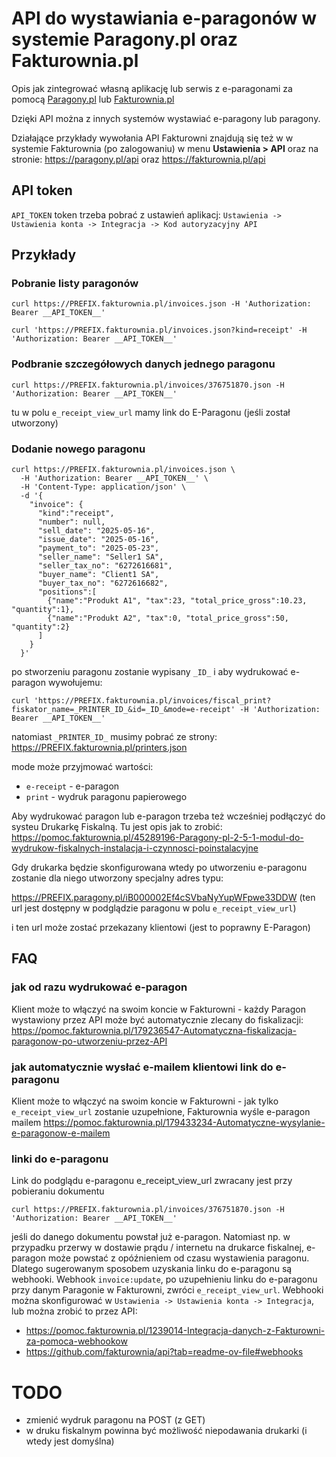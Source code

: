 # API do wystawiania e-paragonów w systemie Paragony.pl oraz Fakturownia.pl

Opis jak zintegrować własną aplikację lub serwis z e-paragonami za pomocą [Paragony.pl](https://paragony.pl) lub [Fakturownia.pl](https://fakturownia.pl)

Dzięki API można z innych systemów wystawiać e-paragony lub paragony.

Działające przykłady wywołania API Fakturowni znajdują się też w w systemie Fakturownia (po zalogowaniu) w menu <b>Ustawienia > API</b> oraz na stronie: https://paragony.pl/api oraz https://fakturownia.pl/api

<a name="token"></a>

## API token

`API_TOKEN` token trzeba pobrać z ustawień aplikacj: `Ustawienia -> Ustawienia konta -> Integracja -> Kod autoryzacyjny API`

<a name="examples"></a>
## Przykłady

<a name="f1"></a>
### Pobranie listy paragonów

```shell
curl https://PREFIX.fakturownia.pl/invoices.json -H 'Authorization: Bearer __API_TOKEN__'
```

```shell
curl 'https://PREFIX.fakturownia.pl/invoices.json?kind=receipt' -H 'Authorization: Bearer __API_TOKEN__'
```

### Podbranie szczegółowych danych jednego paragonu

```shell
curl https://PREFIX.fakturownia.pl/invoices/376751870.json -H 'Authorization: Bearer __API_TOKEN__'
```

tu w polu `e_receipt_view_url` mamy link do E-Paragonu (jeśli został utworzony)

### Dodanie nowego paragonu

```shell
curl https://PREFIX.fakturownia.pl/invoices.json \
  -H 'Authorization: Bearer __API_TOKEN__' \
  -H 'Content-Type: application/json' \
  -d '{
    "invoice": {
      "kind":"receipt",
      "number": null,
      "sell_date": "2025-05-16",
      "issue_date": "2025-05-16",
      "payment_to": "2025-05-23",
      "seller_name": "Seller1 SA",
      "seller_tax_no": "6272616681",
      "buyer_name": "Client1 SA",
      "buyer_tax_no": "6272616682",
      "positions":[
        {"name":"Produkt A1", "tax":23, "total_price_gross":10.23, "quantity":1},
        {"name":"Produkt A2", "tax":0, "total_price_gross":50, "quantity":2}
      ]
    }
  }'
```

po stworzeniu paragonu zostanie wypisany `_ID_` i aby wydrukować e-paragon wywołujemu:

```shell
curl 'https://PREFIX.fakturownia.pl/invoices/fiscal_print?fiskator_name=_PRINTER_ID_&id=_ID_&mode=e-receipt' -H 'Authorization: Bearer __API_TOKEN__'
```

natomiast `_PRINTER_ID_` musimy pobrać ze strony: https://PREFIX.fakturownia.pl/printers.json

mode może przyjmować wartości:
- `e-receipt` - e-paragon
- `print` - wydruk paragonu papierowego

Aby wydrukować paragon lub e-paragon trzeba też wcześniej podłączyć do systeu Drukarkę Fiskalną. Tu jest opis jak to zrobić: https://pomoc.fakturownia.pl/45289196-Paragony-pl-2-5-1-modul-do-wydrukow-fiskalnych-instalacja-i-czynnosci-poinstalacyjne

Gdy drukarka będzie skonfigurowana wtedy po utworzeniu e-paragonu zostanie dla niego utworzony specjalny adres typu:


https://PREFIX.paragony.pl/iB000002Ef4cSVbaNyYupWFpwe33DDW (ten url jest dostępny w podglądzie paragonu w polu `e_receipt_view_url`)


i ten url może zostać przekazany klientowi (jest to poprawny E-Paragon)


## FAQ

### jak od razu wydrukować e-paragon

Klient może to włączyć na swoim koncie w Fakturowni - każdy Paragon wystawiony przez API może być automatycznie zlecany do fiskalizacji:
https://pomoc.fakturownia.pl/179236547-Automatyczna-fiskalizacja-paragonow-po-utworzeniu-przez-API

###  jak automatycznie wysłać e-mailem klientowi link do e-paragonu

Klient może to włączyć na swoim koncie w Fakturowni - jak tylko `e_receipt_view_url` zostanie uzupełnione, Fakturownia wyśle e-paragon mailem
https://pomoc.fakturownia.pl/179433234-Automatyczne-wysylanie-e-paragonow-e-mailem


### linki do e-paragonu

Link do podglądu e-paragonu e_receipt_view_url zwracany jest przy pobieraniu dokumentu

```
curl https://PREFIX.fakturownia.pl/invoices/376751870.json -H 'Authorization: Bearer __API_TOKEN__'
```

jeśli do danego dokumentu powstał już e-paragon. Natomiast np. w przypadku przerwy w dostawie prądu / internetu na drukarce fiskalnej, e-paragon może powstać z opóźnieniem od czasu wystawienia paragonu. Dlatego sugerowanym sposobem uzyskania linku do e-paragonu są webhooki.
Webhook `invoice:update`, po uzupełnieniu linku do e-paragonu przy danym Paragonie w Fakturowni, zwróci `e_receipt_view_url`. Webhooki można skonfigurować w `Ustawienia -> Ustawienia konta -> Integracja`, lub można zrobić to przez API:

- https://pomoc.fakturownia.pl/1239014-Integracja-danych-z-Fakturowni-za-pomoca-webhookow
- https://github.com/fakturownia/api?tab=readme-ov-file#webhooks

# TODO
- zmienić wydruk paragonu na POST (z GET)
- w druku fiskalnym powinna być możliwość niepodawania drukarki (i wtedy jest domyślna)
